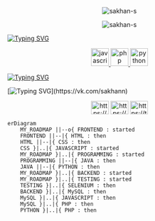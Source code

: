 <p align="center"> <img src="https://komarev.com/ghpvc/?username=sakhan-s&label=Profile%20views&color=0e75b6&style=for-the-badge" alt="sakhan-s" /> </p>
<p align="center"> <img src="https://www.codewars.com/users/Sakhan/badges/large" alt="sakhan-s" /> </p>


[![Typing SVG](https://readme-typing-svg.herokuapp.com?font=Permanent+Marker&size=80&duration=5000&color=F70707&center=true&vCenter=true&width=1920&height=80&lines=Sakhan+Siradzhov)](https://www.linkedin.com/in/siradzhov/)

<p align="center"> <a href="https://developer.mozilla.org/en-US/docs/Web/JavaScript" target="_blank" rel="noreferrer"> <img src="https://www.svgrepo.com/show/29753/javascript.svg" alt="javascript" width="40" height="40"/> </a> <a href="https://www.php.net" target="_blank" rel="noreferrer"> <img src="https://www.svgrepo.com/show/255823/php.svg" alt="php" width="40" height="40"/> </a> <a href="https://www.python.org" target="_blank" rel="noreferrer"> <img src="https://www.svgrepo.com/show/366496/text-x-python.svg" alt="python" width="40" height="40"/> </a> </p>

[![Typing SVG](https://readme-typing-svg.herokuapp.com?font=Permanent+Marker&size=90&duration=5000&color=F70707&center=true&vCenter=true&width=1920&height=70&lines=Developer)](https://www.weblancer.net/users/sakhan/)


[![Typing SVG](https://readme-typing-svg.herokuapp.com?font=Permanent+Marker&size=30&duration=5000&color=F70707&center=true&vCenter=true&width=1920&height=70&lines=Contact+with+me+:)](https://vk.com/sakhann)

<p align="center">
<a href="https://www.linkedin.com/in/siradzhov/" target="blank"><img align="center" src="https://www.svgrepo.com/show/75820/linkedin.svg" alt="https://www.linkedin.com/in/sakhann/" height="30" width="40" /></a>
<a href="https://fb.com/https://www.facebook.com/24ssg" target="blank"><img align="center" src="https://www.svgrepo.com/show/111203/facebook.svg" alt="https://www.facebook.com/24ssg" height="30" width="40" /></a>
<a href="https://instagram.com/https://www.instagram.com/24.ssg" target="blank"><img align="center" src="https://www.svgrepo.com/show/354443/telegram.svg" alt="https://t.me/siradzhov" height="30" width="40" /></a>
 </p>
 
  
```mermaid
erDiagram
    MY_ROADMAP ||--o{ FRONTEND : started
    FRONTEND ||--|{ HTML : then
    HTML ||--|{ CSS : then
    CSS }|..|{ JAVASCRIPT : started
    MY_ROADMAP }|..|{ PROGRAMMING : started
    PROGRAMMING ||--|{ JAVA : then
    JAVA ||--|{ PYTHON : then
    MY_ROADMAP }|..|{ BACKEND : started
    MY_ROADMAP }|..|{ TESTING : started
    TESTING }|..|{ SELENIUM : then
    BACKEND }|..|{ MySQL : then
    MySQL }|..|{ JAVASCRIPT : then
    MySQL }|..|{ PHP : then
    PYTHON }|..|{ PHP : then
```
  
